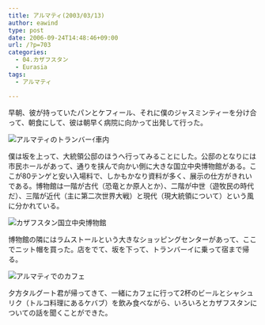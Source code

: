 ```yaml
---
title: アルマティ(2003/03/13)
author: eawind
type: post
date: 2006-09-24T14:48:46+09:00
url: /?p=703
categories:
  - 04.カザフスタン
  - Eurasia
tags:
  - アルマティ

---
```

早朝、彼が持っていたパンとケフィール、それに僕のジャスミンティーを分け合って、朝食にして、彼は朝早く病院に向かって出発して行った。

![アルマティのトランバーｲ車内](/img/wp/2006/09/200303130724221.jpg)

僕は坂を上って、大統領公邸のほうへ行ってみることにした。公邸のとなりには市民ホールがあって、通りを挟んで向かい側に大きな国立中央博物館がある。ここが80テンゲと安い入場料で、しかもかなり資料が多く、展示の仕方がきれいである。博物館は一階が古代（恐竜とか原人とか）、二階が中世（遊牧民の時代だ）、三階が近代（主に第二次世界大戦）と現代（現大統領について）という風に分かれている。

![カザフスタン国立中央博物館](/img/wp/2006/09/200303130952141.jpg)

博物館の隣にはラムストールという大きなショッピングセンターがあって、ここでニット帽を買った。店をでて、坂を下って、トランバーイに乗って宿まで帰る。

![アルマティでのカフェ](/img/wp/2006/09/200303131720281.jpg)

夕方タルグート君が帰ってきて、一緒にカフェに行って2杯のビールとシャシュリク（トルコ料理にあるケバブ）を飲み食べながら、いろいろとカザフスタンについての話を聞くことができた。
